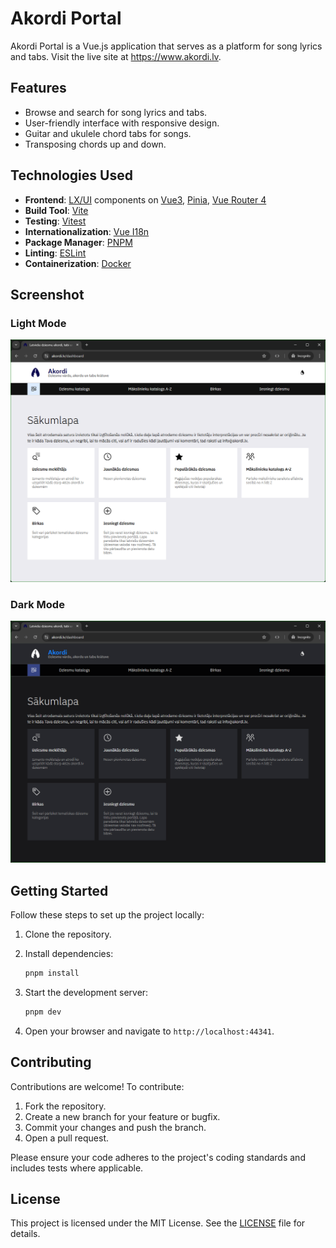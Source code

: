 # Akordi Portal

Akordi Portal is a Vue.js application that serves as a platform for song lyrics and tabs. Visit the live site at <a href="https://www.akordi.lv" target="_blank">https://www.akordi.lv</a>.

## Features

- Browse and search for song lyrics and tabs.
- User-friendly interface with responsive design.
- Guitar and ukulele chord tabs for songs.
- Transposing chords up and down.

## Technologies Used

- **Frontend**: [LX/UI](https://github.com/wntrtech/lx-ui) components on [Vue3](https://v3.vuejs.org/), [Pinia](https://pinia.vuejs.org/), [Vue Router 4](https://next.router.vuejs.org/guide/)
- **Build Tool**: [Vite](https://vitejs.dev/)
- **Testing**: [Vitest](https://vitest.dev/)
- **Internationalization**: [Vue I18n](https://kazupon.github.io/vue-i18n/)
- **Package Manager**: [PNPM](https://pnpm.io/)
- **Linting**: [ESLint](https://eslint.org/)
- **Containerization**: [Docker](https://docker.com/)

## Screenshot

### Light Mode

![Akordi Portal Light Mode Screenshot](screenshot_light.png)

### Dark Mode

![Akordi Portal Dark Mode Screenshot](screenshot_dark.png)

## Getting Started

Follow these steps to set up the project locally:

1. Clone the repository.
2. Install dependencies:

    ```bash
    pnpm install
    ```

3. Start the development server:

    ```bash
    pnpm dev
    ```

4. Open your browser and navigate to `http://localhost:44341`.

## Contributing

Contributions are welcome! To contribute:

1. Fork the repository.
2. Create a new branch for your feature or bugfix.
3. Commit your changes and push the branch.
4. Open a pull request.

Please ensure your code adheres to the project's coding standards and includes tests where applicable.

## License

This project is licensed under the MIT License. See the [LICENSE](LICENSE) file for details.
